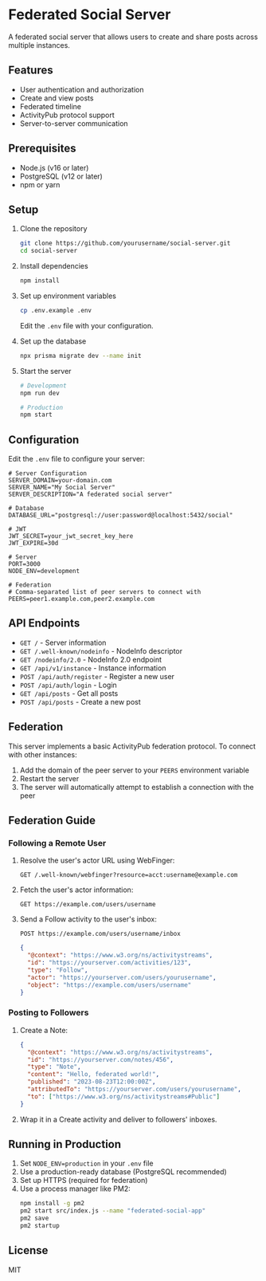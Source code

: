 # Federated Social Server

A federated social server that allows users to create and share posts across multiple instances.

## Features

- User authentication and authorization
- Create and view posts
- Federated timeline
- ActivityPub protocol support
- Server-to-server communication

## Prerequisites

- Node.js (v16 or later)
- PostgreSQL (v12 or later)
- npm or yarn

## Setup

1. Clone the repository
   ```bash
   git clone https://github.com/yourusername/social-server.git
   cd social-server
   ```

2. Install dependencies
   ```bash
   npm install
   ```

3. Set up environment variables
   ```bash
   cp .env.example .env
   ```
   Edit the `.env` file with your configuration.

4. Set up the database
   ```bash
   npx prisma migrate dev --name init
   ```

5. Start the server
   ```bash
   # Development
   npm run dev

   # Production
   npm start
   ```

## Configuration

Edit the `.env` file to configure your server:

```env
# Server Configuration
SERVER_DOMAIN=your-domain.com
SERVER_NAME="My Social Server"
SERVER_DESCRIPTION="A federated social server"

# Database
DATABASE_URL="postgresql://user:password@localhost:5432/social"

# JWT
JWT_SECRET=your_jwt_secret_key_here
JWT_EXPIRE=30d

# Server
PORT=3000
NODE_ENV=development

# Federation
# Comma-separated list of peer servers to connect with
PEERS=peer1.example.com,peer2.example.com
```

## API Endpoints

- `GET /` - Server information
- `GET /.well-known/nodeinfo` - NodeInfo descriptor
- `GET /nodeinfo/2.0` - NodeInfo 2.0 endpoint
- `GET /api/v1/instance` - Instance information
- `POST /api/auth/register` - Register a new user
- `POST /api/auth/login` - Login
- `GET /api/posts` - Get all posts
- `POST /api/posts` - Create a new post

## Federation

This server implements a basic ActivityPub federation protocol. To connect with other instances:

1. Add the domain of the peer server to your `PEERS` environment variable
2. Restart the server
3. The server will automatically attempt to establish a connection with the peer

## Federation Guide

### Following a Remote User

1. Resolve the user's actor URL using WebFinger:
   ```
   GET /.well-known/webfinger?resource=acct:username@example.com
   ```

2. Fetch the user's actor information:
   ```
   GET https://example.com/users/username
   ```

3. Send a Follow activity to the user's inbox:
   ```
   POST https://example.com/users/username/inbox
   ```
   ```json
   {
     "@context": "https://www.w3.org/ns/activitystreams",
     "id": "https://yourserver.com/activities/123",
     "type": "Follow",
     "actor": "https://yourserver.com/users/yourusername",
     "object": "https://example.com/users/username"
   }
   ```

### Posting to Followers

1. Create a Note:
   ```json
   {
     "@context": "https://www.w3.org/ns/activitystreams",
     "id": "https://yourserver.com/notes/456",
     "type": "Note",
     "content": "Hello, federated world!",
     "published": "2023-08-23T12:00:00Z",
     "attributedTo": "https://yourserver.com/users/yourusername",
     "to": ["https://www.w3.org/ns/activitystreams#Public"]
   }
   ```

2. Wrap it in a Create activity and deliver to followers' inboxes.

## Running in Production

1. Set `NODE_ENV=production` in your `.env` file
2. Use a production-ready database (PostgreSQL recommended)
3. Set up HTTPS (required for federation)
4. Use a process manager like PM2:
   ```bash
   npm install -g pm2
   pm2 start src/index.js --name "federated-social-app"
   pm2 save
   pm2 startup
   ```

## License

MIT
